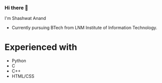 ### Hi there 👋

I'm Shashwat Anand

* Currently pursuing BTech from LNM Institute of Information Technology.

# Experienced with 

* Python
* C
* C++
* HTML/CSS
<!--
**Sushiii07/Sushiii07** is a ✨ _special_ ✨ repository because its `README.md` (this file) appears on your GitHub profile.

Here are some ideas to get you started:

- 🔭 I’m currently working on ...
- 🌱 I’m currently learning ...
- 👯 I’m looking to collaborate on ...
- 🤔 I’m looking for help with ...
- 💬 Ask me about ...
- 📫 How to reach me: ...
- 😄 Pronouns: ...
- ⚡ Fun fact: ...
-->
